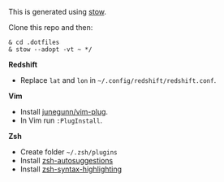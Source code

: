 This is generated using [stow](https://www.gnu.org/software/stow/).

Clone this repo and then:

```
& cd .dotfiles
& stow --adopt -vt ~ */
```

**Redshift**
* Replace `lat` and `lon` in `~/.config/redshift/redshift.conf`.

**Vim**
* Install [junegunn/vim-plug](https://github.com/junegunn/vim-plug).
* In Vim run `:PlugInstall`.

**Zsh**
* Create folder `~/.zsh/plugins`
* Install [zsh-autosuggestions](https://github.com/zsh-users/zsh-autosuggestions)
* Install [zsh-syntax-highlighting](https://github.com/zsh-users/zsh-syntax-highlighting)